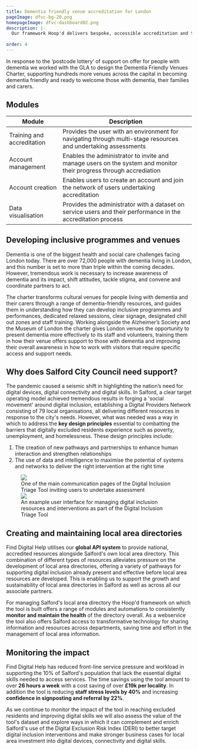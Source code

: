 ```yaml
---
title: Dementia friendly venue accreditation for London
pageImage: dfvc-bg-20.png
homepageImage: dfvc-dashboard02.png
description: |-
  Our framework Hoop'd delivers bespoke, accessible accreditation and training environments. This platform for Alzheimers UK and the Greater London Authority makes the process of learning, training and becoming dementia friendly available to all venues across London.  
 
order: 4
---
```

In response to the ‘postcode lottery’ of support on offer for people with dementia we worked with the GLA to design the Dementia Friendly Venues Charter, supporting hundreds more venues across the capital in becoming dementia friendly and ready to welcome those with dementia, their families and carers.

<section>
  <h2>Modules</h2>
  <table>
    <thead>
      <tr>
<th>Module</th>
        <th>Description</th>
      </tr>
    </thead>
    <tbody>
      <tr>
        <td>Training and accreditation</td>
        <td>Provides the user with an environment for navigating through multi-stage resources and undertaking assessments</td>
      </tr>
      <tr>
        <td>Account management</td>
        <td>Enables the administrator to invite and manage users on the system and monitor their progress through accrediation</td>
      </tr>
      <tr>
        <td>Account creation</td>
        <td>Enables users to create an account and join the network of users undertaking accreditation</td>
      </tr>
      <tr>
        <td>Data visualisation</td>
        <td>Provides the administrator with a dataset on service users and their performance in the accreditation process</td>
      </tr>
    </tbody>
  </table>
</section>
          
Developing inclusive programmes and venues
---------------------------------------------------------------------------------------------------------------------------------
Dementia is one of the biggest health and social care challenges facing London today. There are over 72,000 people with dementia living in London, and this number is set to more than triple within the coming decades. However, tremendous work is necessary to increase awareness of dementia and its impact, shift attitudes, tackle stigma, and convene and coordinate partners to act. 

The charter transforms cultural venues for people living with dementia and their carers through a range of dementia-friendly resources, and guides them in understanding how they can develop inclusive programmes and performances, dedicated relaxed sessions, clear signage, designated chill out zones and staff training. Working alongside the Alzheimer’s Society and the Museum of London the charter gives London venues the opportunity to present dementia more effectively to its staff and volunteers, training them in how their venue offers support to those with dementia and improving their overall awareness in how to work with visitors that require specific access and support needs.


Why does Salford City Council need support?
---------------------------------------------------------------------------------------------------------------------------------

The pandemic caused a seismic shift in highlighting the nation’s need for digital devices, digital connectivity and digital skills. In Salford, a clear target operating model achieved tremendous results in forging a 'social movement' around digital inclusion, establishing a Digital Providers Network consisting of 79 local organisations, all delivering different resources in response to the city's needs. However, what was needed was a way in which to address the **key design principles** essential to combatting the barriers that digitally excluded residents experience such as poverty, unemployment, and homelessness. These design principles include:

1. The creation of new pathways and partnerships to enhance human interaction and strengthen relationships
2. The use of data and intelligence to maximise the potential of systems and networks to deliver the right intervention at the right time

 <figure>
  <img src="{{ '/static/images/use-cases/dynamicinfoenvironments_01.png' | url }}" />
  <figcaption>
    One of the main communication pages of the Digital Inclusion Triage Tool inviting users to undertake assessment
  </figcaption>
   <img src="{{ '/static/images/use-cases/dynamicinfoenvironments_02.png' | url }}" />
  <figcaption>
    An example user interface for managing digital inclusion resources and interventions as part of the Digital Inclusion Triage Tool
  </figcaption>
</figure>

Creating and maintaining local area directories
---------------------------------------------------------------------------------------------------------------------------------

Find Digital Help utilises our **global API system** to provide national, accredited resources alongside Salford's own local area directory. This combination of different types of resources alleviates pressure on the development of local area directories, offering a variety of pathways for supporting digital inclusion already present and effective before local area resources are developed. This is enabling us to support the growth and sustainability of local area directories in Salford as well as across all our associate partners. 

For managing Salford's local area directory the Hoop'd framework on which the tool is built offers a range of modules and automations to consistently **monitor and maintain the health** of the directory overall. As a webservice the tool also offers Salford access to transformative technology for sharing information and resources across departments, saving time and effort in the management of local area information. 

Monitoring the impact
---------------------------------------------------------------------------------------------------------------------------------
Find Digital Help has reduced front-line service pressure and workload in supporting the 10% of Salford's population that lack the essential digital skills needed to access services. The time savings using the tool amount to over **26 hours a week** with a cost saving of over **£19k per locality**. In addition the tool is reducing **staff stress levels by 40%** and increasing **confidence in signposting and referral by 22%**.

As we continue to monitor the impact of the tool in reaching excluded residents and improving digital skills we will also assess the value of the tool's dataset and explore ways in which it can complement and enrich Salford's use of the Digital Exclusion Risk Index (DERI) to better target digital inclusion interventions and make stronger business cases for local area investment into digital devices, connectivity and digital skills.  


